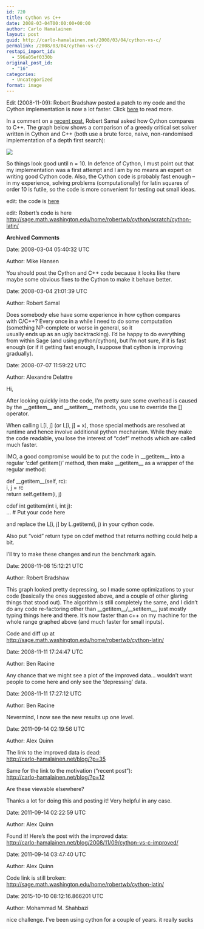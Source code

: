 ```yaml
---
id: 720
title: Cython vs C++
date: 2008-03-04T00:00:00+00:00
author: Carlo Hamalainen
layout: post
guid: http://carlo-hamalainen.net/2008/03/04/cython-vs-c/
permalink: /2008/03/04/cython-vs-c/
restapi_import_id:
  - 596a05ef0330b
original_post_id:
  - "16"
categories:
  - Uncategorized
format: image
---
```

Edit (2008-11-09): Robert Bradshaw posted a patch to my code and the Cython implementation is now a lot faster. Click [here](http://carlo-hamalainen.net/blog/2008/11/09/cython-vs-c-improved/) to read more.

In a comment on a [recent post](http://carlo-hamalainen.net/blog/2007/12/18/speeding-up-code-using-cython/), Robert Samal asked how Cython compares to C++. The graph below shows a comparison of a greedy critical set solver written in Cython and C++ (both use a brute force, naive, non-randomised implementation of a depth first search): 

![](/blog/myfiles/cython-vs-cpp.png) 

So things look good until n = 10. In defence of Cython, I must point out that my implementation was a first attempt and I am by no means an expert on writing good Cython code. Also, the Cython code is probably fast enough &#8211; in my experience, solving problems (computationally) for latin squares of order 10 is futile, so the code is more convenient for testing out small ideas.

edit: the code is [here](http://carlo-hamalainen.net/sage/latin-1.2/)

edit: Robert&#8217;s code is here <http://sage.math.washington.edu/home/robertwb/cython/scratch/cython-latin/>

**Archived Comments**

Date: 2008-03-04 05:40:32 UTC

Author: Mike Hansen

You should post the Cython and C++ code because it looks like there maybe some obvious fixes to the Cython to make it behave better.

Date: 2008-03-04 21:01:39 UTC

Author: Robert Samal

Does somebody else have some experience in how cython compares  
with C/C++? Every once in a while I need to do some computation (something NP-complete or worse in general, so it  
usually ends up as an ugly backtracking). I&#8217;d be happy to do everything from within Sage (and using python/cython), but I&#8217;m not sure, if it is fast enough (or if it getting fast enough, I suppose that cython is improving gradually).

Date: 2008-07-07 11:59:22 UTC

Author: Alexandre Delattre

Hi,

After looking quickly into the code, I&#8217;m pretty sure some overhead is caused by the \_\_getitem\_\_ and \_\_setitem\_\_ methods, you use to override the [] operator.

When calling L\[i, j\] (or L[i, j] = x), those special methods are resolved at runtime and hence involve additional python mechanism. While they make the code readable, you lose the interest of &#8220;cdef&#8221; methods which are called much faster.

IMO, a good compromise would be to put the code in \_\_getitem\_\_ into a regular &#8216;cdef getitem()&#8217; method, then make \_\_getitem\_\_ as a wrapper of the regular method:

def \_\_getitem\_\_(self, rc):  
i, j = rc  
return self.getitem(i, j)

cdef int getitem(int i, int j):  
&#8230; # Put your code here

and replace the L[i, j] by L.getitem(i, j) in your cython code.

Also put &#8220;void&#8221; return type on cdef method that returns nothing could help a bit.

I&#8217;ll try to make these changes and run the benchmark again.

Date: 2008-11-08 15:12:21 UTC

Author: Robert Bradshaw

This graph looked pretty depressing, so I made some optimizations to your code (basically the ones suggested above, and a couple of other glaring things that stood out). The algorithm is still completely the same, and I didn&#8217;t do any code re-factoring other than \_\_getitem\_\_/\_\_setitem\_\_, just mostly typing things here and there. It&#8217;s now faster than c++ on my machine for the whole range graphed above (and much faster for small inputs).

Code and diff up at <a href="http://sage.math.washington.edu/home/robertwb/cython-latin/" rel="nofollow">http://sage.math.washington.edu/home/robertwb/cython-latin/</a>

Date: 2008-11-11 17:24:47 UTC

Author: Ben Racine

Any chance that we might see a plot of the improved data&#8230; wouldn&#8217;t want people to come here and only see the &#8216;depressing&#8217; data.

Date: 2008-11-11 17:27:12 UTC

Author: Ben Racine

Nevermind, I now see the new results up one level.

Date: 2011-09-14 02:19:56 UTC

Author: Alex Quinn

The link to the improved data is dead:  
<a href="http://carlo-hamalainen.net/blog/?p=35" rel="nofollow">http://carlo-hamalainen.net/blog/?p=35</a>

Same for the link to the motivation (&#8220;recent post&#8221;):  
<a href="http://carlo-hamalainen.net/blog/?p=12" rel="nofollow">http://carlo-hamalainen.net/blog/?p=12</a>

Are these viewable elsewhere?

Thanks a lot for doing this and posting it! Very helpful in any case.

Date: 2011-09-14 02:22:59 UTC

Author: Alex Quinn

Found it! Here&#8217;s the post with the improved data:  
<a href="http://carlo-hamalainen.net/blog/2008/11/09/cython-vs-c-improved/" rel="nofollow">http://carlo-hamalainen.net/blog/2008/11/09/cython-vs-c-improved/</a>

Date: 2011-09-14 03:47:40 UTC

Author: Alex Quinn

Code link is still broken:  
<a href="http://sage.math.washington.edu/home/robertwb/cython-latin/" rel="nofollow">http://sage.math.washington.edu/home/robertwb/cython-latin/</a>

Date: 2015-10-10 08:12:16.866201 UTC

Author: Mohammad M. Shahbazi

nice challenge. I&#8217;ve been using cython for a couple of years. it really sucks